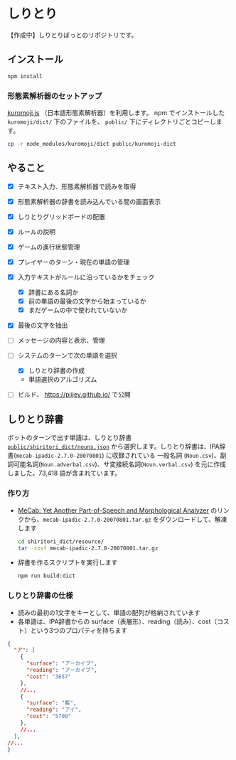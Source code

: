 # しりとり
【作成中】しりとりぼっとのリポジトリです。

## インストール
```sh
npm install
```

### 形態素解析器のセットアップ
[kuromoji.js](https://github.com/takuyaa/kuromoji.js) （日本語形態素解析器）を利用します。
npm でインストールした `kuromoji/dict/` 下のファイルを、 `public/` 下にディレクトリごとコピーします。
```sh
cp -r node_modules/kuromoji/dict public/kuromoji-dict
```

## やること

- [x] テキスト入力、形態素解析器で読みを取得
- [x] 形態素解析器の辞書を読み込んでいる間の画面表示
- [x] しりとりグリッドボードの配置
- [x] ルールの説明
- [x] ゲームの進行状態管理
- [x] プレイヤーのターン・現在の単語の管理
- [x] 入力テキストがルールに沿っているかをチェック
    - [x] 辞書にある名詞か
    - [x] 前の単語の最後の文字から始まっているか
    - [x] まだゲームの中で使われていないか
- [x] 最後の文字を抽出
- [ ] メッセージの内容と表示、管理
- [ ] システムのターンで次の単語を選択
    - [x] しりとり辞書の作成
    - 単語選択のアルゴリズム
- [ ] ビルド、 https://piijey.github.io/ で公開


## しりとり辞書
ボットのターンで出す単語は、しりとり辞書 [`public/shiritori_dict/nouns.json`](./public/shiritori_dict/nouns.json) から選択します。しりとり辞書は、IPA辞書(`mecab-ipadic-2.7.0-20070801`) に収録されている 一般名詞 (`Noun.csv`)、副詞可能名詞(`Noun.adverbal.csv`)、サ変接続名詞(`Noun.verbal.csv`) を元に作成しました。73,418 語が含まれています。

### 作り方
- [MeCab: Yet Another Part-of-Speech and Morphological Analyzer](https://taku910.github.io/mecab/#download) のリンクから、`mecab-ipadic-2.7.0-20070801.tar.gz` をダウンロードして、解凍します
    ```sh
    cd shiritori_dict/resource/
    tar -zxvf mecab-ipadic-2.7.0-20070801.tar.gz
    ```
- 辞書を作るスクリプトを実行します
    ```sh
    npm run build:dict
    ```

### しりとり辞書の仕様
- 読みの最初の1文字をキーとして、単語の配列が格納されています
- 各単語は、IPA辞書からの surface（表層形）、reading（読み）、cost（コスト）という3つのプロパティを持ちます
```json
{
  "ア": [
    {
      "surface": "アーカイブ",
      "reading": "アーカイブ",
      "cost": "3657"
    },
    //...
    {
      "surface": "藍",
      "reading": "アイ",
      "cost": "5700"
    },
    //...
  ],
//...
}
```
